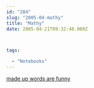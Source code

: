 ```yaml
---
id: "204"
slug: "2005-04-mathy"
title: "Mathy"
date: 2005-04-21T09:32:48.000Z



tags:

  - "Notebooks"
---
```

<div class="sqs-html-content">
  <p><a href="http://www.dilbert.com/comics/dilbert/archive/dilbert-20050421.html">made up words are funny</a></p>
</div>
